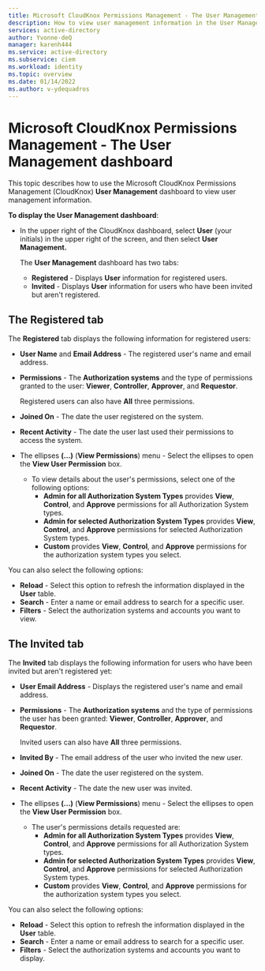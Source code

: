```yaml
---
title: Microsoft CloudKnox Permissions Management - The User Management dashboard
description: How to view user management information in the User Management dashboard in Microsoft CloudKnox Permissions Management.
services: active-directory
author: Yvonne-deQ
manager: karenh444
ms.service: active-directory
ms.subservice: ciem
ms.workload: identity
ms.topic: overview
ms.date: 01/14/2022
ms.author: v-ydequadros
---
```


# Microsoft CloudKnox Permissions Management - The User Management dashboard

This topic describes how to use the Microsoft CloudKnox Permissions Management (CloudKnox) **User Management** dashboard to view user management information.

**To display the User Management dashboard**:

- In the upper right of the CloudKnox dashboard, select **User** (your initials) in the upper right of the screen, and then select **User Management.**

    The **User Management** dashboard has two tabs:

    - **Registered** - Displays **User** information for registered users.
    - **Invited** - Displays **User** information for users who have been invited but aren't registered.

## The Registered tab
 
The **Registered** tab displays the following information for registered users:

- **User Name** and **Email Address** - The registered user's name and email address.
- **Permissions** - The **Authorization systems** and the type of permissions granted to the user: **Viewer**, **Controller**, **Approver**, and **Requestor**. 

    Registered users can also have **All** three permissions.
- **Joined On** - The date the user registered on the system.
- **Recent Activity** - The date the user last used their permissions to access the system.
- The ellipses **(...)** (**View Permissions**) menu - Select the ellipses to open the **View User Permission** box.
    - To view details about the user's permissions, select one of the following options:
        - **Admin for all Authorization System Types** provides **View**, **Control**, and **Approve** permissions for all Authorization System types.
        - **Admin for selected Authorization System Types** provides **View**, **Control**, and **Approve** permissions for selected Authorization System types.
        - **Custom** provides **View**, **Control**, and **Approve** permissions for the authorization system types you select.

    <!---Add link- For more information about user permissions, see Grant permissions to a user.--->

You can also select the following options:

- **Reload** - Select this option to refresh the information displayed in the **User** table.
- **Search** - Enter a name or email address to search for a specific user.
- **Filters** - Select the authorization systems and accounts you want to view. 

## The Invited tab
 
The **Invited** tab displays the following information for users who have been invited but aren't registered yet:

- **User Email Address** - Displays the registered user's name and email address.
- **Permissions** - The **Authorization systems** and the type of permissions the user has been granted: **Viewer**, **Controller**, **Approver**, and **Requestor**. 

    Invited users can also have **All** three permissions.
- **Invited By** - The email address of the user who invited the new user.
- **Joined On** - The date the user registered on the system.
- **Recent Activity** - The date the new user was invited.
- The ellipses **(...)** (**View Permissions**) menu - Select the ellipses to open the **View User Permission** box.
    - The user's permissions details requested are:
        - **Admin for all Authorization System Types** provides **View**, **Control**, and **Approve** permissions for all Authorization System types.
        - **Admin for selected Authorization System Types** provides **View**, **Control**, and **Approve** permissions for selected Authorization System types.
        - **Custom** provides **View**, **Control**, and **Approve** permissions for the authorization system types you select.

    <!---Add link- For more information about user permissions, see Grant permissions to a user.--->
You can also select the following options:

- **Reload** - Select this option to refresh the information displayed in the **User** table.
- **Search** - Enter a name or email address to search for a specific user.
- **Filters** - Select the authorization systems and accounts you want to display. 


<!---## Next steps--->

<!---For information about how to create group-based permissions, see [Create group-based permissions](cloudknox-howto-create-group-based-permissions.html).--->
<!---For information about how to request privileges on-demand (POD), adjust permissions, and remediate excessive permissions, see [Manage permissions with the JEP Controller](cloudknox-product-jep-controller.html).--->
<!---For information about how to create group-based permissions, see [Attach and detach permissions in the JEP Controller](cloudknox-howto-attach-detach-permissions.html).--->
<!---For information about how to create and view the Permissions Analytics report, see [The Permissions Analytics report](cloudknox-product-permissions-analytics-reports).--->
<!---For information about how to view user management information, see [The User Management dashboard](cloudknox-ui-user-management.html).--->
